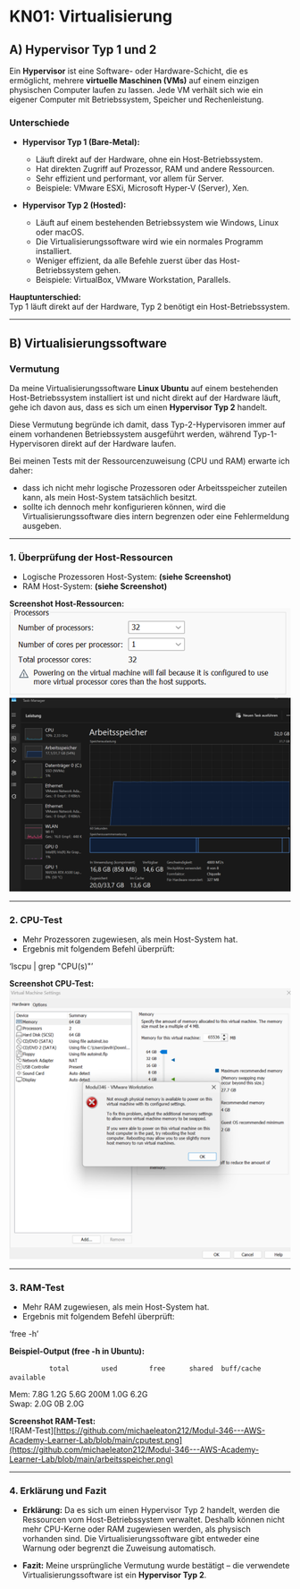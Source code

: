 # KN01: Virtualisierung

## A) Hypervisor Typ 1 und 2 

Ein **Hypervisor** ist eine Software- oder Hardware-Schicht, die es ermöglicht, mehrere **virtuelle Maschinen (VMs)** auf einem einzigen physischen Computer laufen zu lassen. Jede VM verhält sich wie ein eigener Computer mit Betriebssystem, Speicher und Rechenleistung.

### Unterschiede

- **Hypervisor Typ 1 (Bare-Metal):**
  - Läuft direkt auf der Hardware, ohne ein Host-Betriebssystem.
  - Hat direkten Zugriff auf Prozessor, RAM und andere Ressourcen.
  - Sehr effizient und performant, vor allem für Server.
  - Beispiele: VMware ESXi, Microsoft Hyper-V (Server), Xen.

- **Hypervisor Typ 2 (Hosted):**
  - Läuft auf einem bestehenden Betriebssystem wie Windows, Linux oder macOS.
  - Die Virtualisierungssoftware wird wie ein normales Programm installiert.
  - Weniger effizient, da alle Befehle zuerst über das Host-Betriebssystem gehen.
  - Beispiele: VirtualBox, VMware Workstation, Parallels.

**Hauptunterschied:**  
Typ 1 läuft direkt auf der Hardware, Typ 2 benötigt ein Host-Betriebssystem.

---

## B) Virtualisierungssoftware 

### Vermutung

Da meine Virtualisierungssoftware **Linux Ubuntu** auf einem bestehenden Host-Betriebssystem installiert ist und nicht direkt auf der Hardware läuft, gehe ich davon aus, dass es sich um einen **Hypervisor Typ 2** handelt.

Diese Vermutung begründe ich damit, dass Typ-2-Hypervisoren immer auf einem vorhandenen Betriebssystem ausgeführt werden, während Typ-1-Hypervisoren direkt auf der Hardware laufen.

Bei meinen Tests mit der Ressourcenzuweisung (CPU und RAM) erwarte ich daher:
- dass ich nicht mehr logische Prozessoren oder Arbeitsspeicher zuteilen kann, als mein Host-System tatsächlich besitzt.
- sollte ich dennoch mehr konfigurieren können, wird die Virtualisierungssoftware dies intern begrenzen oder eine Fehlermeldung ausgeben.

---

### 1. Überprüfung der Host-Ressourcen

- Logische Prozessoren Host-System: **(siehe Screenshot)**
- RAM Host-System: **(siehe Screenshot)**

**Screenshot Host-Ressourcen:**  
![Prozessoren](https://github.com/michaeleaton212/Modul-346---AWS-Academy-Learner-Lab/blob/main/prozessoren.png)  
![Arbeitsspeicher](https://github.com/michaeleaton212/Modul-346---AWS-Academy-Learner-Lab/blob/main/arbeitsspeicher.png)  

---

### 2. CPU-Test

- Mehr Prozessoren zugewiesen, als mein Host-System hat.
- Ergebnis mit folgendem Befehl überprüft:

‘lscpu | grep "CPU(s)"’

**Screenshot CPU-Test:**  
![CPU-Test](https://github.com/michaeleaton212/Modul-346---AWS-Academy-Learner-Lab/blob/main/cputest.png)  

---

### 3. RAM-Test

- Mehr RAM zugewiesen, als mein Host-System hat.
- Ergebnis mit folgendem Befehl überprüft:

‘free -h’

**Beispiel-Output (free -h in Ubuntu):**

              total        used        free      shared  buff/cache   available  
Mem:           7.8G        1.2G        5.6G        200M        1.0G        6.2G  
Swap:          2.0G          0B        2.0G  

**Screenshot RAM-Test:**  
![RAM-Test][https://github.com/michaeleaton212/Modul-346---AWS-Academy-Learner-Lab/blob/main/cputest.png](https://github.com/michaeleaton212/Modul-346---AWS-Academy-Learner-Lab/blob/main/arbeitsspeicher.png)  

---

### 4. Erklärung und Fazit

- **Erklärung:** Da es sich um einen Hypervisor Typ 2 handelt, werden die Ressourcen vom Host-Betriebssystem verwaltet. Deshalb können nicht mehr CPU-Kerne oder RAM zugewiesen werden, als physisch vorhanden sind. Die Virtualisierungssoftware gibt entweder eine Warnung oder begrenzt die Zuweisung automatisch.

- **Fazit:** Meine ursprüngliche Vermutung wurde bestätigt – die verwendete Virtualisierungssoftware ist ein **Hypervisor Typ 2**.

